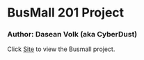 # BusMall 201 Project
### Author: Dasean Volk (aka CyberDust)
Click [Site](https://cyber-dust.github.io/bus-mall/) to view the Busmall project.


